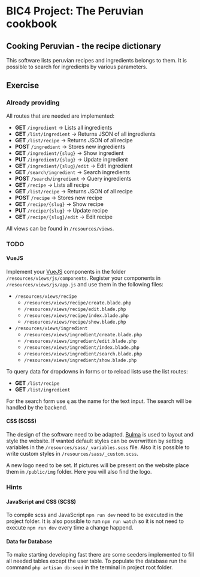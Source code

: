 # BIC4 Project: The Peruvian cookbook

## Cooking Peruvian - the recipe dictionary

This software lists peruvian recipes and ingredients belongs to them.
It is possible to search for ingredients by various parameters.

## Exercise

### Already providing

All routes that are needed are implemented:
 * **GET** ```/ingredient``` &rarr; Lists all ingredients
 * **GET** ```/list/ingredient``` &rarr; Returns JSON of all ingredients
 * **GET** ```/list/recipe``` &rarr; Returns JSON of all recipe
 * **POST** ```/ingredient``` &rarr; Stores new ingredients
 * **GET** ```/ingredient/{slug}``` &rarr; Show ingredient
 * **PUT** ```/ingredient/{slug}``` &rarr; Update ingredient
 * **GET** ```/ingredient/{slug}/edit``` &rarr; Edit ingredient
 * **GET** ```/search/ingredient``` &rarr; Search ingredients
 * **POST** ```/search/ingredient``` &rarr; Query ingredients
 * **GET** ```/recipe``` &rarr; Lists all recipe
 * **GET** ```/list/recipe``` &rarr; Returns JSON of all recipe
 * **POST** ```/recipe``` &rarr; Stores new recipe
 * **GET** ```/recipe/{slug}``` &rarr; Show recipe
 * **PUT** ```/recipe/{slug}``` &rarr; Update recipe
 * **GET** ```/recipe/{slug}/edit``` &rarr; Edit recipe

All views can be found in ```/resources/views```.

### TODO

#### VueJS

Implement your [VueJS](https://vue.js) components in the folder ```/resources/views/js/components```.
Register your components in ```/resources/views/js/app.js``` and use them in the following files:

 * ```/resources/views/recipe```
     * ```/resources/views/recipe/create.blade.php```
     * ```/resources/views/recipe/edit.blade.php```
     * ```/resources/views/recipe/index.blade.php```
     * ```/resources/views/recipe/show.blade.php```
 * ```/resources/views/ingredient```
      * ```/resources/views/ingredient/create.blade.php```
      * ```/resources/views/ingredient/edit.blade.php```
      * ```/resources/views/ingredient/index.blade.php```
      * ```/resources/views/ingredient/search.blade.php```
      * ```/resources/views/ingredient/show.blade.php```

To query data for dropdowns in forms or to reload lists use the list routes:
 * **GET** ```/list/recipe```
 * **GET** ```/list/ingredient```

For the search form use ```q``` as the name for the text input.
The search will be handled by the backend.

#### CSS (SCSS)

The design of the software need to be adapted.
[Bulma](https://bulma.io) is used to layout and style the website.
If wanted default styles can be overwritten by setting variables in the ```/resources/sass/_variables.scss``` file.
Also it is possible to write custom styles in ```/resources/sass/_custom.scss```.

A new logo need to be set. If pictures will be present on the website place them in ```/public/img``` folder.
Here you will also find the logo.

### Hints

#### JavaScript and CSS (SCSS)

To compile scss and JavaScript ```npm run dev``` need to be executed in the project folder.
It is also possible to run ```npm run watch``` so it is not need to execute ```npm run dev``` every time a change happend.

#### Data for Database

To make starting developing fast there are some seeders implemented to fill all needed tables except the user table.
To populate the database run the command ```php artisan db:seed``` in the terminal in project root folder.
